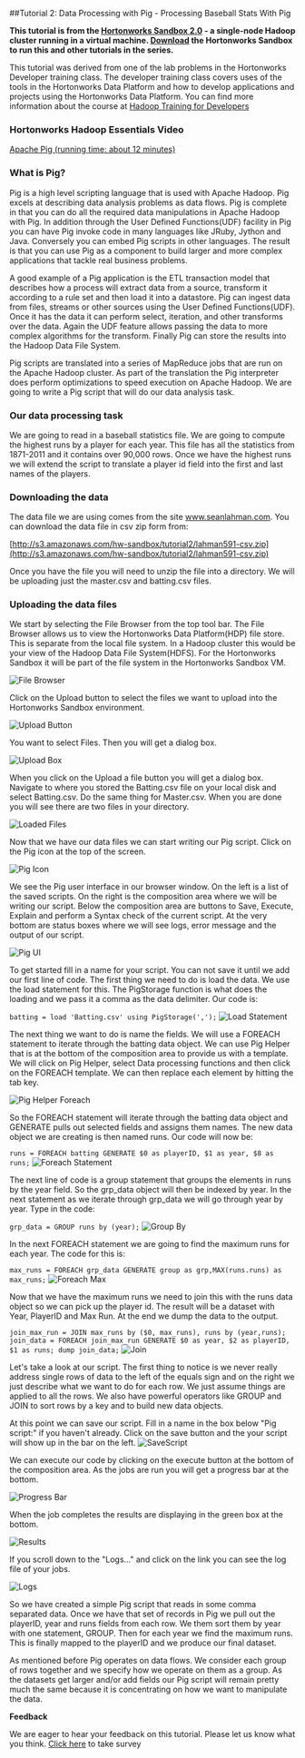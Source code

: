 ##Tutorial 2: Data Processing with Pig - Processing Baseball Stats With Pig

**This tutorial is from the [Hortonworks Sandbox 2.0](http://hortonworks.com/products/sandbox) - a single-node Hadoop cluster running in a virtual machine. [Download](http://hortonworks.com/products/sandbox) the Hortonworks Sandbox to run this and other tutorials in the series.**

This tutorial was derived from one of the lab problems in the
Hortonworks Developer training class. The developer training class
covers uses of the tools in the Hortonworks Data Platform and how to
develop applications and projects using the Hortonworks Data Platform.
You can find more information about the course at [Hadoop Training for
Developers](http://hortonworks.com/hadoop-training/register-for-hadoop-training/)

### Hortonworks Hadoop Essentials Video

[Apache Pig (running time: about 12
minutes)](http://www.youtube.com/watch?v=PQb9I-8986s)

### What is Pig?

Pig is a high level scripting language that is used with Apache Hadoop.
Pig excels at describing data analysis problems as data flows. Pig is
complete in that you can do all the required data manipulations in
Apache Hadoop with Pig. In addition through the User Defined
Functions(UDF) facility in Pig you can have Pig invoke code in many
languages like JRuby, Jython and Java. Conversely you can embed Pig
scripts in other languages. The result is that you can use Pig as a
component to build larger and more complex applications that tackle real
business problems.

A good example of a Pig application is the ETL transaction model that
describes how a process will extract data from a source, transform it
according to a rule set and then load it into a datastore. Pig can
ingest data from files, streams or other sources using the User Defined
Functions(UDF). Once it has the data it can perform select, iteration,
and other transforms over the data. Again the UDF feature allows passing
the data to more complex algorithms for the transform. Finally Pig can
store the results into the Hadoop Data File System.

Pig scripts are translated into a series of MapReduce jobs that are run
on the Apache Hadoop cluster. As part of the translation the Pig
interpreter does perform optimizations to speed execution on Apache
Hadoop. We are going to write a Pig script that will do our data
analysis task.

### Our data processing task

We are going to read in a baseball statistics file. We are going to
compute the highest runs by a player for each year. This file has all
the statistics from 1871-2011 and it contains over 90,000 rows. Once we
have the highest runs we will extend the script to translate a player id
field into the first and last names of the players.

### Downloading the data

The data file we are using comes from the site www.seanlahman.com. You
can download the data file in csv zip form from:

[http://s3.amazonaws.com/hw-sandbox/tutorial2/lahman591-csv.zip](http://s3.amazonaws.com/hw-sandbox/tutorial2/lahman591-csv.zip)

Once you have the file you will need to unzip the file into a directory.
We will be uploading just the master.csv and batting.csv files.

### Uploading the data files

We start by selecting the File Browser from the top tool bar. The File
Browser allows us to view the Hortonworks Data Platform(HDP) file store.
This is separate from the local file system. In a Hadoop cluster this
would be your view of the Hadoop Data File System(HDFS). For the
Hortonworks Sandbox it will be part of the file system in the
Hortonworks Sandbox VM.

![File Browser](./images/tutorial-2/1FileBrowser.jpg?raw=true)

Click on the Upload button to select the files we want to upload into
the Hortonworks Sandbox environment.

![Upload Button](./images/tutorial-2/2UploadButton.jpg?raw=true)

You want to select Files. Then you will get a dialog box.

![Upload Box](./images/tutorial-2/3UploadBox.jpg?raw=true)

When you click on the Upload a file button you will get a dialog box.
Navigate to where you stored the Batting.csv file on your local disk and
select Batting.csv. Do the same thing for Master.csv. When you are done
you will see there are two files in your directory.

![Loaded Files](./images/tutorial-2/4LoadedFiles.jpg?raw=true)

Now that we have our data files we can start writing our Pig script.
Click on the Pig icon at the top of the screen.

![Pig Icon](./images/tutorial-2/5PigIcon.jpg?raw=true)

We see the Pig user interface in our browser window. On the left is a
list of the saved scripts. On the right is the composition area where we
will be writing our script. Below the composition area are buttons to
Save, Execute, Explain and perform a Syntax check of the current script.
At the very bottom are status boxes where we will see logs, error
message and the output of our script.

![Pig UI](./images/tutorial-2/6PigUI.jpg?raw=true)

To get started fill in a name for your script. You can not save it until
we add our first line of code. The first thing we need to do is load the
data. We use the load statement for this. The PigStorage function is
what does the loading and we pass it a comma as the data delimiter. Our
code is:

`batting = load 'Batting.csv' using PigStorage(',');` ![Load
Statement](./images/tutorial-2/7LoadStmt.jpg?raw=true)

The next thing we want to do is name the fields. We will use a FOREACH
statement to iterate through the batting data object. We can use Pig
Helper that is at the bottom of the composition area to provide us with
a template. We will click on Pig Helper, select Data processing
functions and then click on the FOREACH template. We can then replace
each element by hitting the tab key.

![Pig Helper Foreach](./images/tutorial-2/8PigHelperForeach.jpg?raw=true)

So the FOREACH statement will iterate through the batting data object
and GENERATE pulls out selected fields and assigns them names. The new
data object we are creating is then named runs. Our code will now be:

`runs = FOREACH batting GENERATE $0 as playerID, $1 as year, $8 as runs;`
![Foreach Statement](./images/tutorial-2/9ForeachStmt.jpg?raw=true)

The next line of code is a group statement that groups the elements in
runs by the year field. So the grp_data object will then be indexed by
year. In the next statement as we iterate through grp_data we will go
through year by year. Type in the code:

`grp_data = GROUP runs by (year);` ![Group
By](./images/tutorial-2/10GroupBy.jpg?raw=true)

In the next FOREACH statement we are going to find the maximum runs for
each year. The code for this is:

`max_runs = FOREACH grp_data GENERATE group as grp,MAX(runs.runs) as max_runs;`
![Foreach Max](./images/tutorial-2/11ForeachMax.jpg?raw=true)

Now that we have the maximum runs we need to join this with the runs
data object so we can pick up the player id. The result will be a
dataset with Year, PlayerID and Max Run. At the end we dump the data to
the output.

`join_max_run = JOIN max_runs by ($0, max_runs), runs by (year,runs); join_data = FOREACH join_max_run GENERATE $0 as year, $2 as playerID, $1 as runs; dump join_data;`
![Join](./images/tutorial-2/12Join.jpg?raw=true)

Let's take a look at our script. The first thing to notice is we never
really address single rows of data to the left of the equals sign and on
the right we just describe what we want to do for each row. We just
assume things are applied to all the rows. We also have powerful
operators like GROUP and JOIN to sort rows by a key and to build new
data objects.

At this point we can save our script. Fill in a name in the box below
"Pig script:" if you haven't already. Click on the save button and the
your script will show up in the bar on the left.
![SaveScript](./images/tutorial-2/13aSaveScript.jpg?raw=true)

We can execute our code by clicking on the execute button at the bottom
of the composition area. As the jobs are run you will get a progress bar
at the bottom.

![Progress Bar](./images/tutorial-2/13ProgressBar.jpg?raw=true)

When the job completes the results are displaying in the green box at
the bottom.

![Results](./images/tutorial-2/14Results.jpg?raw=true)

If you scroll down to the "Logs..." and click on the link you can see
the log file of your jobs.

![Logs](./images/tutorial-2/15Logs.jpg?raw=true)

So we have created a simple Pig script that reads in some comma
separated data. Once we have that set of records in Pig we pull out the
playerID, year and runs fields from each row. We them sort them by year
with one statement, GROUP. Then for each year we find the maximum runs.
This is finally mapped to the playerID and we produce our final dataset.

As mentioned before Pig operates on data flows. We consider each group
of rows together and we specify how we operate on them as a group. As
the datasets get larger and/or add fields our Pig script will remain
pretty much the same because it is concentrating on how we want to
manipulate the data.

**Feedback**

We are eager to hear your feedback on this tutorial. Please let us know
what you think. [Click
here](https://www.surveymonkey.com/s/Tutorial2PigBBall) to take survey
